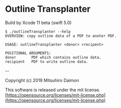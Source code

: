 #  Outline Transplanter

Build by Xcode 11 beta (swift 5.0)

~~~ shell script
$ ./outlineTransplanter --help
OVERVIEW: copy outline data of a PDF to anoter PDF.

USAGE: outlineTransplanter <donor> <recipent>

POSITIONAL ARGUMENTS:
donor       PDF which contains outline data.
recipient   PDF to write outline data.
~~~

--

Copyright (c) 2019 Mitsuhiro Daimon

This software is released under the mit license. 
[https://opensource.org/licenses/mit-license.php](https://opensource.org/licenses/mit-license.php)
